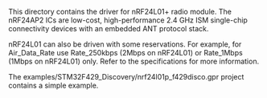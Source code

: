 This directory contains the driver for nRF24L01+ radio module. The nRF24AP2
ICs are low-cost, high-performance 2.4 GHz ISM single-chip connectivity devices
with an embedded ANT protocol stack.

nRF24L01 can also be driven with some reservations. For example, for Air_Data_Rate
use Rate_250kbps (2Mbps on nRF24L01) or Rate_1Mbps (1Mbps on nRF24L01) only.
Refer to the specifications for more information.

The examples/STM32F429_Discovery/nrf24l01p_f429disco.gpr project contains
a simple example.
